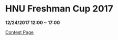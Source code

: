 # HNU Freshman Cup 2017

**12/24/2017 12:00 ~ 17:00**

[Contest Page](https://www.nowcoder.com/acm/contest/55)  



